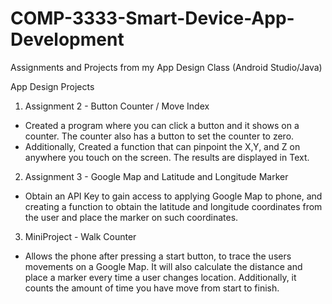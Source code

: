 # COMP-3333-Smart-Device-App-Development
Assignments and Projects from my App Design Class (Android Studio/Java)

App Design Projects

1) Assignment 2 - Button Counter / Move Index
- Created a program where you can click a button and it shows on a counter. The counter also has a button to set the counter to zero.
- Additionally, Created a function that can pinpoint the X,Y, and Z on anywhere you touch on the screen. The results are displayed in Text.
2) Assignment 3 - Google Map and Latitude and Longitude Marker
- Obtain an API Key to gain access to applying Google Map to phone, and creating a function to obtain the latitude and longitude coordinates from the user and place the marker on such coordinates.
3) MiniProject - Walk Counter
- Allows the phone after pressing a start button, to trace the users movements on a Google Map. It will also calculate the distance and place a marker every time a user changes location. Additionally, it counts the amount of time you have move from start to finish.
